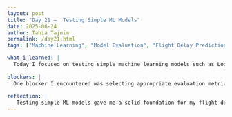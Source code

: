 ```yaml
---
layout: post
title: "Day 21 –  Testing Simple ML Models"
date: 2025-06-24
author: Tahia Tajnim
permalink: /day21.html
tags: ["Machine Learning", "Model Evaluation", "Flight Delay Prediction", "Logistic Regression", "Decision Tree"]   

what_i_learned: |
  Today I focused on testing simple machine learning models such as Logistic Regression and Decision Trees using my cleaned flight delay dataset. I trained and evaluated these models to predict flight delays using features like time, location, and airline. I also learned how to split data properly using train_test_split, scale the features using StandardScaler, and apply performance metrics like accuracy, confusion matrix, and classification report to interpret results. These classic models helped me establish baseline performance for comparison with more advanced models later.
  
blockers: |  
  One blocker I encountered was selecting appropriate evaluation metrics. Since this is a classification task (delay vs. no delay), I needed to ensure my output labels were formatted correctly. At one point, I accidentally used mean squared error, which is for regression. Switching to classification metrics like accuracy and F1-score resolved that. Another issue was model overfitting when using a Decision Tree with default parameters — I fixed it by adjusting the tree depth.
  
reflection: |
   Testing simple ML models gave me a solid foundation for my flight delay prediction project. It helped me understand the importance of preprocessing and choosing the right model type and evaluation metric. These models may be basic, but they are interpretable and run efficiently even on large datasets. This experience is useful for comparing future models and improving prediction accuracy while keeping things explainable and lightweight.
---
```



